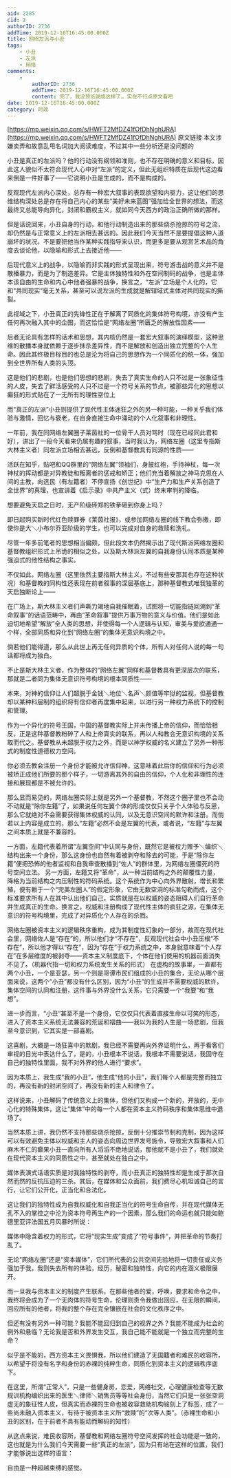 ```yaml
---
aid: 2285
cid: 2
authorID: 2736
addTime: 2019-12-16T16:45:00.000Z
title: 网络左派与小丑
tags:
    - 小丑
    - 左派
    - 网络
comments:
    -
        authorID: 2736
        addTime: 2019-12-16T16:45:00.000Z
        content: 完了，我没预览就成这样了… 实在不行点原文看吧
date: 2019-12-16T16:45:00.000Z
category: 时政
---
```


[https://mp.weixin.qq.com/s/HWFT2MfDZ41fOfDhNghURA](https://mp.weixin.qq.com/s/HWFT2MfDZ41fOfDhNghURA) 原文链接 本文涉嫌卖弄和故意乱甩名词加大阅读难度，不过其中一些分析还是没问题的

小丑是真正的左派吗？他的行动没有纲领和准则，也不存在明确的意义和目标，因此这人貌似不太符合现代人心中对“左派”的定义，但此无组织特质在后现代这边看来倒是一件好事了——它说明小丑是生成的，而不是构成的。

反观现代左派内心深处，总存有一种宏大叙事的表现欲望和内驱力，这让他们的思维结构深处总是存在将自己内心的某些“美好未来蓝图”强加给全世界的想法，而这最终又总能导向异化，封闭和霸权主义，就如同今天西方的政治正确所做的那样。

但是话说回来，小丑自身的行动，和他行动制造出来的那些烧杀抢掠的符号之流，却仍然是与正常意义上的左派相去甚远的。因此我们今天当然不是要提倡这种人道崩坏的状况，不是要把他当作某种实践指导来认识，而更多是要从观赏艺术品的角度去谈论他，以隐喻和形式上去接近他——

后现代意义上的战争，以隐喻而非实践的形式呈现出来，符号游击战的意义并不是散播暴力，而是为了制造差异。它是主体独特性和外在空间制码的战争，也是主体本该自由的生命和内心中他者强暴的战争，换言之，“左派”立场是个人化的，它和“共同现实”毫无关系，甚至可以说左派的生成就是解辖域式主体对共同现实的撕裂。

此视域之下，小丑真正的先锋性正在于解离了同质化的集体符号构境，亦没有产生任何再次融入其中的企图，而这恰恰是“网络左圈”所匮乏的解放性因素——

后者无论具有怎样的话术和思想，其内核仍然是一套宏大叙事的演绎模型，这种思维的散播本身就依赖于逐步抹杀差异性，而不是解放和创造出独立完整的个人生命。因此其终极目标目的也总是沦为将自己的思想作为一个同质化的统一体，强加到全世界所有人类的头顶。

这是他们的悲剧，也是他们思想的悲剧，失去了真实生命的人只不过是一张象征性的人皮，失去了鲜活感受的人只不过是一个符号关系的节点，被那些异化的思想以癫狂的形式贴在了一无所有的理性空位上

而“真正的左派”小丑则提供了现代性主体迷狂之外的另一种可能，一种关乎我们体验与激情，回忆与衰老，在自身直接生命中涌动的个人化叙事和非理性。

一年前，我在同网络左翼圈子莱茵社的一位骨干人员对骂时（现在已经同此君和好），讲出了一段今天看来仍属有趣的叙事，当时我认为，网络左圈（这里专指斯大林主义者）同左派立场相去甚远，反倒和基督教具有同源的性质——

活跃在知乎，贴吧和QQ群里的“网络左翼”领袖们，身披红袍，手持神杖，每一次神杖的挥动都是对异教徒和叛离者的惩戒和矫正；他们充当着解放之神马克思在人间的主教，向选民（有左籍者）不停宣扬《创世纪》中“生产力和生产关系创造了全世界”的真理，也宣讲着《启示录》中共产主义（式）终末审判的降临。

想要避免天启之日时，无产阶级砖郑的铁拳砸到你身上吗？

即日起购买新时代红色赎罪券《莱茵社报》，或参加网络左圈的线下教会弥撒，即使你是大＼小布尔乔亚阶级的学生，也可以完成对自身的救赎和洗礼。

尽管一年多前笔者的思想相当偏颇，但此段文本仍然揭示出了现代斯派网络左圈和基督教组织形式上吊诡的相似之处，以及斯大林派左翼的自我身份认同本质是某种强迫式的他性结构之事实。

不仅如此，网络左圈（这里依然主要指斯大林主义，不过有些安那其也存在这种状况）和基督教的同构性还表现在前者叙事的深层基底上，那种基督教式唯我独革的天启独断论上——

在广场上，斯大林主义者们声嘶力竭地自我催眠着，试图将一切能指链回溯到“革命叙事”的话语范畴中，再由“革命叙事”提供万事万物的意义与价值。他们是如此迫切地希望“解放”全人类的思想，并使得每一个人逻辑与认知，审美与爱欲通通一个样，全部同质和异化到“网络左圈”的集体无意识构境之中。

倘若他们能得道，那么从此世上再无任何异质的个体，所有人对任何人说的每一句话都将成为独白。

不止是斯大林主义者，作为整体的“网络左翼”同样和基督教具有更深层次的联系，那就是二者同为集体无意识符号构境的根本同质性——

本来，对神的信仰让人们超脱于金钱＼地位＼名声＼颜值等牢狱的监视，但基督教却以某种科层制的组织将有信仰者再度集中起来，以进行另一种权力系统下的控制和管理。

作为一个异化的符号王国，中国的基督教实际上并未传播上帝的信仰，而恰恰相反，正是这种基督教粉碎了人和上帝真实的联系，再以人和教会无意识构境的关系取而代之。基督教从未超脱于权力之外，而是以神学权威的名义建立了另外一种形式的制度性道德权力空间。

你必须去教会注册一个身份才能被允许信仰神，这意味着此后你的信仰和行为必须被矫正成他们所要的那个样子，一切游离其外的自由的信仰，个人化和非理性的连接和展现都是不被允许的。

那么显而易见的，网络左圈实际上就是另外一个基督教，不然这个圈子里也不会动不动就是“除你左籍”了，如果说任何左翼个体的形成仅仅只关乎个人体验与反思，那么它就绝对不会需要获得集体权威的认同，以及无意识空间的默许和注册。而倘若以上内容是成立的，那么“左籍”必然不会是左翼的代表，或者说，“左籍”与左翼之间本质上就是不兼容的。

一方面，左籍代表着所谓“左翼空间”中认同与身份，既然它是被权力赠予＼编织＼结构出来一个身份，那么这身份也自然有着被剥夺和除去的可能，于是“除你左籍”便把恐怖的他者监视和自我审查散播到“佐人”的群体里，为网络左圈僵死的符号空间立法。 另一方面，左籍又将“革命”，从一种当前结构之外的颠覆性力量，降格为当前结构之内压制性的符码系统。这个系统作为中心向外界散射，增长和繁殖，便有赖于一个“完美左圈人”的假定形象，它由无数空洞的标准勾勒而成，这个标准要求所有人在其中认出他们自己，实质就是在以权威的姿态阻碍人们自行革命并生成真正的生命。换言之，权威和注册构成了现代性主体的疯狂之源，在集体无意识的符号构境里，完成了对异质化个人存在的杀戮。

网络左圈被资本主义的逻辑秩序重构，成为其制度性幻象的一部分，故而在现代社会里，网络佐人是“存在”的，所以他们才“不存在”，反观现代社会中小丑压根“不存在”，所以他才得以“存在”，因为“存在”于权力系统之中，本身就意味着“个人存在”在多层维度的被剥夺——资本主义制度底下，个体在他们使用的机器前面消失不见了。（机器代指一切和权力系统发生关系的形式） 在虚构的故事里，一直都有两个小丑，一个是亚瑟，另一个则是哥谭市民们组成的小丑的集合，无论从哪个层面来说，这两个“小丑”都没有什么区别，因为“小丑”的生成并不需要权威的默许，集体空间的认同和注册，这件事与外界没什么关系，它只需要一个“我要”和“我想”。

进一步而言，“小丑”甚至不是一个身份，它仅仅只代表着直接生命以可笑的形态，进入了资本主义系统无法兼容的荒诞和褶曲——我以为我的人生是一场悲剧，但我至今意识到，它其实是一部喜剧。

这喜剧，大概是一场狂喜中的默剧，我已经不需要再向外界证明什么，再于看客们审视的目光中表达什么了，是的，小丑根本不说话，我根本不需要说话，我固守在自己的独特性里面，我不对外界的他人进行“要求”。

因为本质上，我生成“我的小丑”，他生成“他的小丑”，我们每个人都是完整而独立的，再没有新的封闭空间了，再没有新的主人和律令了。

这样说来，小丑解码了传统意义上的集体，但他们又构成一个新的，开放的，无中心化的特殊集体，这让“集体”中的每一个人都在资本主义符码秩序和集体思维中退场了。

当然本质上讲，我仍然不支持那些烧杀抢掠，反倒十分推崇节制和克制，因为这样可以有效避免主体以权威和主人的姿态向周边世界发号施令，导致宏大叙事和人们麻木不仁的癫果小丑一直向所有人滔滔不绝地说话，那他就不是小丑了，我们就处在现代资本主义的同质性之中，甚至就处在独白之中。

媒体表演式话语实质是对我独特性的剥夺，而小丑真正的独特性却是生成于那次自然而然的反抗压迫的三杀。其后，在媒体和公众面前，我们费尽心机坦诚自己的言行，让它们公开化，正当化和合法化。

这让我们的独特性成为自我权威化和自我正当化的符号生命自传，并在现代媒体无孔不入的掌控之中沦为资本符号再生产的一个因素，那么我们的命运也就只能如鲍德里亚评法国五月风暴时所说：

媒体中隐含着权力的形式，它将“现实生成”变成了“符号事件”，并把革命的节奏打乱了。

无论“网络左圈”还是“资本媒体”，它们所代表的公共空间先验地将一切责任或义务强加于我，我则失去所有的体验，经历，秘密和独特性，向它的内在涵义极限展开。

而一旦我与资本主义的制度产生联系，在那些他者的爱，呼唤，要求和命令之中，我终将会成为了一个无肉体的符号生命，伦理则责令我做出回应，在无限的瞬间，回应所有的他者，将我的整个存在完全镶嵌在社会的文化秩序之中。

但还有没有另外一种可能？我能不能回归到自己的视界之外？我能不能成为社会的例外和悬临？无论我是否和外界发生交互，我自己能不能就是一个独立而完整的生命？

似乎是不能的，西方资本主义畏惧我，所以他们建造了无国籍者和难民的收容所，以希望于将没有名字和身份的赤裸的纯粹生命，同质化到资本主义的逻辑秩序底下。

在这里，所谓“正常人”，只是一些健身房，恋爱，网络社交，心理健康检查等无数规训机构编织出来的医生＼律师＼销售员等等社会身份，当然它们只是一张张空洞虚无的象征性人皮，但真实而赤裸的生命也被收容救助机构铭刻上了标签，成了一些尚未融入资本主义，有待于被资本主义所“救赎”的“次等人类”。（赤裸生命和小丑的区别，在于前者不具有能动而解码的知性）

从这点来说，难民收容所，基督教和网络左圈符号空间发挥的社会功能是一致的，这也就是为什么我们今天需要一些“真正的左派”，因为只有站在这样的位置，我们才能够说出这样的语言：

自由是一种超越束缚的感觉。
